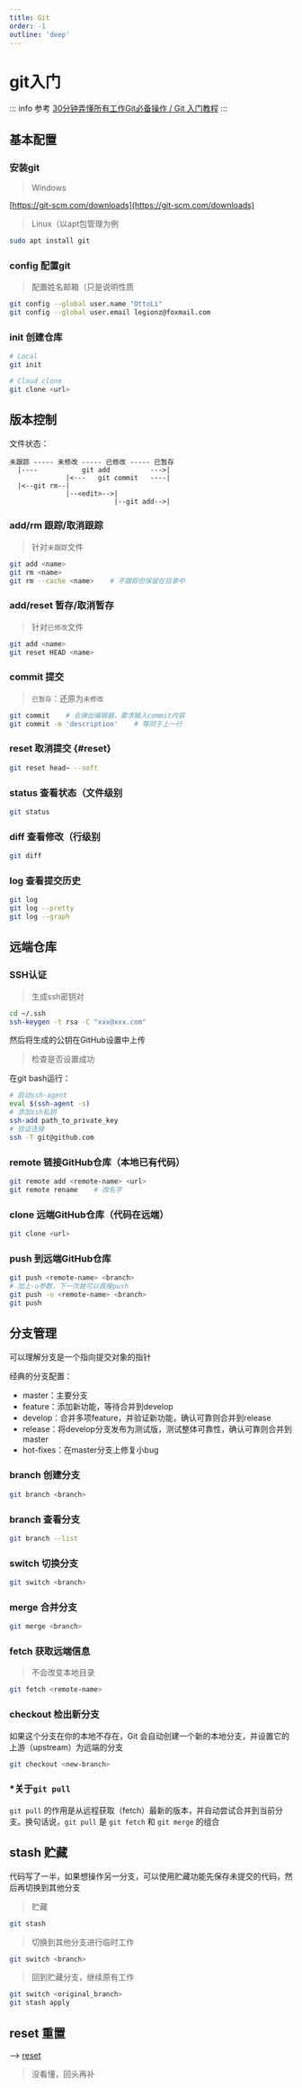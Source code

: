 ```yaml
---
title: Git
order: -1
outline: 'deep'
---
```


# git入门

::: info 参考
 [30分钟弄懂所有工作Git必备操作 / Git 入门教程](https://www.bilibili.com/video/BV1pX4y1S7Dq/) 
:::

## 基本配置

### 安装git

> Windows

[https://git-scm.com/downloads](https://git-scm.com/downloads)

> Linux（以apt包管理为例

```sh
sudo apt install git
```



### config 配置git

> 配置姓名邮箱（只是说明性质

```sh
git config --global user.name "OttoLi"
git config --global user.email legionz@foxmail.com
```



### init 创建仓库

```sh
# Local
git init

# Cloud clone
git clone <url>
```



## 版本控制

文件状态：

```
未跟踪 ----- 未修改 ----- 已修改 ----- 已暂存
  |----           git add          --->|
              |<---   git commit   ----|
  |<--git rm--|
              |--<edit>-->|
                          |--git add-->|
```

### add/rm 跟踪/取消跟踪

> 针对`未跟踪`文件

```sh
git add <name>
git rm <name>
git rm --cache <name>    # 不跟踪但保留在目录中
```

### add/reset 暂存/取消暂存

> 针对`已修改`文件

```sh
git add <name>
git reset HEAD <name>
```

### commit 提交

> `已暂存`：还原为`未修改`

```sh
git commit    # 会弹出编辑器，要求输入commit内容
git commit -m 'description'    # 等同于上一行
```

### reset 取消提交 {#reset}

```sh
git reset head~ --soft
```

### status 查看状态（文件级别

```sh
git status
```

### diff 查看修改（行级别

```sh
git diff
```

### log 查看提交历史

```sh
git log
git log --pretty
git log --graph
```

## 远端仓库

### SSH认证

> 生成ssh密钥对

```sh
cd ~/.ssh
ssh-keygen -t rsa -C "xxx@xxx.com"
```

然后将生成的公钥在GitHub设置中上传

> 检查是否设置成功

在git bash运行：

```sh
# 启动ssh-agent
eval $(ssh-agent -s)
# 添加ssh私钥
ssh-add path_to_private_key
# 验证连接
ssh -T git@github.com
```

### remote 链接GitHub仓库（本地已有代码）

```sh
git remote add <remote-name> <url>
git remote rename    # 改名字
```

### clone 远端GitHub仓库（代码在远端）

```sh
git clone <url>
```

### push 到远端GitHub仓库

```sh
git push <remote-name> <branch>
# 加上-u参数，下一次就可以直接push
git push -u <remote-name> <branch>
git push
```

## 分支管理

可以理解分支是一个指向提交对象的指针

经典的分支配置：

- master：主要分支
- feature：添加新功能，等待合并到develop
- develop：合并多项feature，并验证新功能，确认可靠则合并到release
- release：将develop分支发布为测试版，测试整体可靠性，确认可靠则合并到master
- hot-fixes：在master分支上修复小bug

### branch 创建分支

```sh
git branch <branch>
```

### branch 查看分支

```sh
git branch --list
```

### switch 切换分支

```sh
git switch <branch>
```

### merge 合并分支

```sh
git merge <branch>
```

### fetch 获取远端信息

> 不会改变本地目录

```sh
git fetch <remote-name>
```

### checkout 检出新分支

如果这个分支在你的本地不存在，Git 会自动创建一个新的本地分支，并设置它的上游（upstream）为远端的分支

```sh
git checkout <new-branch>
```

### *关于`git pull`

`git pull` 的作用是从远程获取（fetch）最新的版本，并自动尝试合并到当前分支。换句话说，`git pull` 是 `git fetch` 和 `git merge` 的组合

## stash 贮藏

代码写了一半，如果想操作另一分支，可以使用贮藏功能先保存未提交的代码，然后再切换到其他分支

> 贮藏

```sh
git stash
```

> 切换到其他分支进行临时工作

```sh
git switch <branch>
```

> 回到贮藏分支，继续原有工作

```sh
git switch <original_branch>
git stash apply
```

## reset 重置

--> [reset](#reset)

> 没看懂，回头再补

